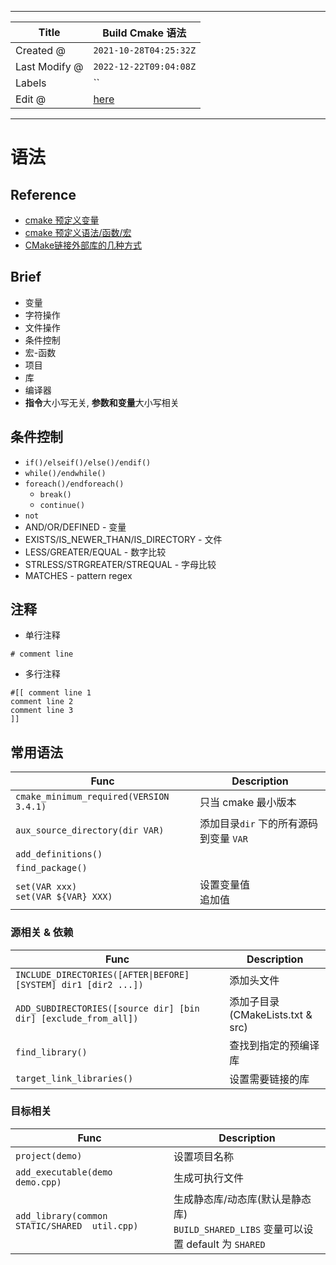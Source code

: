 -----

| Title         | Build Cmake 语法                                      |
| ------------- | --------------------------------------------------- |
| Created @     | `2021-10-28T04:25:32Z`                              |
| Last Modify @ | `2022-12-22T09:04:08Z`                              |
| Labels        | \`\`                                                |
| Edit @        | [here](https://github.com/junxnone/xwiki/issues/55) |

-----

# 语法

## Reference

  - [cmake
    预定义变量](https://cmake.org/cmake/help/latest/manual/cmake-variables.7.html)
  - [cmake
    预定义语法/函数/宏](https://cmake.org/cmake/help/latest/manual/cmake-commands.7.html)
  - [CMake链接外部库的几种方式](https://blog.csdn.net/liangshui999/article/details/106425753)

## Brief

  - 变量
  - 字符操作
  - 文件操作
  - 条件控制
  - 宏-函数
  - 项目
  - 库
  - 编译器
  - **指令**大小写无关, **参数和变量**大小写相关

## 条件控制

  - `if()/elseif()/else()/endif()`
  - `while()/endwhile()`
  - `foreach()/endforeach()`
      - `break()`
      - `continue()`
  - `not`
  - AND/OR/DEFINED - 变量
  - EXISTS/IS\_NEWER\_THAN/IS\_DIRECTORY - 文件
  - LESS/GREATER/EQUAL - 数字比较
  - STRLESS/STRGREATER/STREQUAL - 字母比较
  - MATCHES - pattern regex

## 注释

  - 单行注释

<!-- end list -->

    # comment line

  - 多行注释

<!-- end list -->

    #[[ comment line 1
    comment line 2
    comment line 3
    ]]

## 常用语法

| Func                                    | Description               |
| --------------------------------------- | ------------------------- |
| `cmake_minimum_required(VERSION 3.4.1)` | 只当 cmake 最小版本             |
| `aux_source_directory(dir VAR)`         | 添加目录`dir` 下的所有源码到变量 `VAR` |
| `add_definitions()`                     |                           |
| `find_package()`                        |                           |
| `set(VAR xxx)`<br>`set(VAR ${VAR} XXX)` | 设置变量值<br>追加值              |

### 源相关 & 依赖

| Func                                                            | Description                 |
| --------------------------------------------------------------- | --------------------------- |
| `INCLUDE_DIRECTORIES([AFTER\|BEFORE] [SYSTEM] dir1 [dir2 ...])` | 添加头文件                       |
| `ADD_SUBDIRECTORIES([source dir] [bin dir] [exclude_from_all])` | 添加子目录(CMakeLists.txt & src) |
| `find_library()`                                                | 查找到指定的预编译库                  |
| `target_link_libraries()`                                       | 设置需要链接的库                    |

### 目标相关

| Func                                          | Description                                                         |
| --------------------------------------------- | ------------------------------------------------------------------- |
| `project(demo)`                               | 设置项目名称                                                              |
| `add_executable(demo demo.cpp)`               | 生成可执行文件                                                             |
| `add_library(common STATIC/SHARED  util.cpp)` | 生成静态库/动态库(默认是静态库)<br> `BUILD_SHARED_LIBS` 变量可以设置 default 为 `SHARED` |
